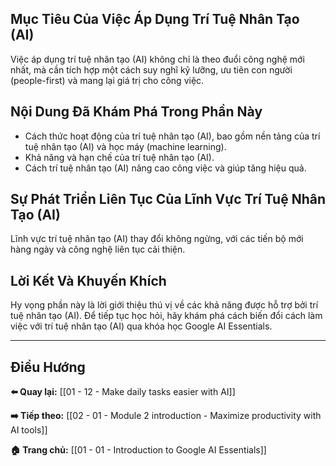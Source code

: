 ## Mục Tiêu Của Việc Áp Dụng Trí Tuệ Nhân Tạo (AI)

Việc áp dụng trí tuệ nhân tạo (AI) không chỉ là theo đuổi công nghệ mới nhất, mà cần tích hợp một cách suy nghĩ kỹ lưỡng, ưu tiên con người (people-first) và mang lại giá trị cho công việc.

## Nội Dung Đã Khám Phá Trong Phần Này

- Cách thức hoạt động của trí tuệ nhân tạo (AI), bao gồm nền tảng của trí tuệ nhân tạo (AI) và học máy (machine learning).
- Khả năng và hạn chế của trí tuệ nhân tạo (AI).
- Cách trí tuệ nhân tạo (AI) nâng cao công việc và giúp tăng hiệu quả.

## Sự Phát Triển Liên Tục Của Lĩnh Vực Trí Tuệ Nhân Tạo (AI)

Lĩnh vực trí tuệ nhân tạo (AI) thay đổi không ngừng, với các tiến bộ mới hàng ngày và công nghệ liên tục cải thiện.

## Lời Kết Và Khuyến Khích

Hy vọng phần này là lời giới thiệu thú vị về các khả năng được hỗ trợ bởi trí tuệ nhân tạo (AI). Để tiếp tục học hỏi, hãy khám phá cách biến đổi cách làm việc với trí tuệ nhân tạo (AI) qua khóa học Google AI Essentials.

---

## Điều Hướng

**⬅️ Quay lại:** [[01 - 12 - Make daily tasks easier with AI]]

**➡️ Tiếp theo:** [[02 - 01 - Module 2 introduction - Maximize productivity with AI tools]]

**🏠 Trang chủ:** [[01 - 01 - Introduction to Google AI Essentials]]
